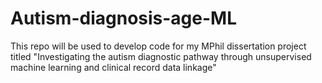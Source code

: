 # Autism-diagnosis-age-ML
This repo will be used to develop code for my MPhil dissertation project titled "Investigating the autism diagnostic pathway through unsupervised machine learning and clinical record data linkage"
